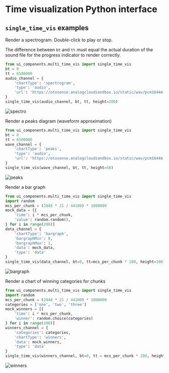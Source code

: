 # Time visualization Python interface

## `single_time_vis` examples

Render a spectrogram. Double-click to play or stop.

The difference between `bt` and `tt` must equal the actual duration of the sound file for the progress indicator to render correctly.
```python
from ui_components.multi_time_vis import single_time_vis
bt = 0
tt = 6500000
audio_channel = {
    'chartType': 'spectrogram',
    'type': 'audio',
    'url': 'https://otosense.analogcloudsandbox.io/static/wav/pcm1644m.wav',
}
single_time_vis(audio_channel, bt, tt, height=200)
```
![spectro](/uploads/6a30a894e369b159ba07bb5b29659d84/otv-spectro.png)

Render a peaks diagram (waveform approximation)
```python
from ui_components.multi_time_vis import single_time_vis
bt = 0
tt = 6500000
wave_channel = {
    'chartType': 'peaks',
    'type': 'audio',
    'url': 'https://otosense.analogcloudsandbox.io/static/wav/pcm1644m.wav',
}
single_time_vis(wave_channel, bt, tt, height=50)
```
![peaks](/uploads/354597133e98afd690bc85ab7ba2295c/peaks.png)

Render a bar graph
```python
from ui_components.multi_time_vis import single_time_vis
import random
mcs_per_chunk = (2048 * 21 / 44100) * 1000000
mock_data = [{
    'time': i * mcs_per_chunk,
    'value': random.random(),
} for i in range(200)]
data_channel = {
    'chartType': 'bargraph',
    'bargraphMin': 0,
    'bargraphMax': 1,
    'data': mock_data,
    'type': 'data'
}
single_time_vis(data_channel, bt=0, tt=mcs_per_chunk * 200, height=100)
```
![bargraph](/uploads/c86fa2a184eaacad4805bddb3d3fbc1b/bargraph.png=1000x20)

Render a chart of winning categories for chunks
```python
from ui_components.multi_time_vis import single_time_vis
import random
mcs_per_chunk = (2048 * 21 / 44100) * 1000000
categories = ['one', 'two', 'three']
mock_winners = [{
    'time': i * mcs_per_chunk,
    'winner': random.choice(categories)
} for i in range(200)]
winners_channel = {
    'categories': categories,
    'chartType': 'winners',
    'data': mock_winners,
    'type': 'data'
}
single_time_vis(winners_channel, bt=0, tt = mcs_per_chunk * 200, height=60)
```
![winners](/uploads/0844e8b96ad885be8ae4217722852d3f/Screen_Shot_2020-08-24_at_12.44.34_PM.png)